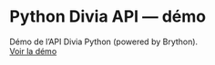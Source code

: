 # Python Divia API&nbsp;—&nbsp;démo

Démo de l’API Divia Python (powered by Brython).  
[Voir la démo](https://pda.firminlaunay.me/)
